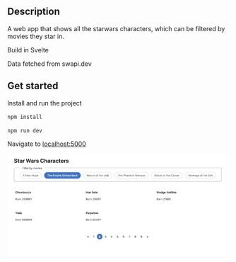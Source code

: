 ## Description

A web app that shows all the starwars characters, which can be filtered by movies they star in. 

Build in Svelte

Data fetched from swapi.dev

## Get started

Install and run the project

```bash
npm install
```

```bash
npm run dev
```

Navigate to [localhost:5000](http://localhost:5000)

![screenshot](src/starwars-screenshot.png)

